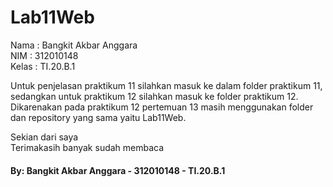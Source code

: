 # Lab11Web

Nama  : Bangkit Akbar Anggara<br>
NIM   : 312010148<br>
Kelas : TI.20.B.1<br>

Untuk penjelasan praktikum 11 silahkan masuk ke dalam folder praktikum 11, sedangkan untuk praktikum 12 silahkan masuk ke folder praktikum 12.<br>
Dikarenakan pada praktikum 12 pertemuan 13 masih menggunakan folder dan repository yang sama yaitu Lab11Web.<br>

Sekian dari saya<br>
Terimakasih banyak sudah membaca<br>

#### By: Bangkit Akbar Anggara - 312010148 - TI.20.B.1
